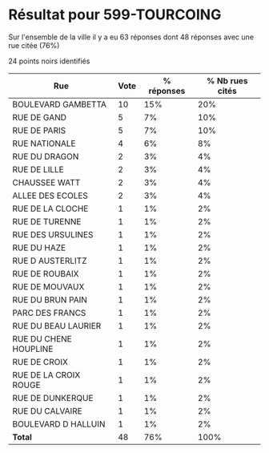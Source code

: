 # Résultat pour 599-TOURCOING

Sur l'ensemble de la ville il y a eu 63 réponses dont 48 réponses avec une rue citée (76%)

24 points noirs identifiés

| Rue | Vote | % réponses | % Nb rues cités|
|-----|------|------------|----------------|
| BOULEVARD GAMBETTA | 10 | 15% | 20%|
| RUE DE GAND | 5 | 7% | 10%|
| RUE DE PARIS | 5 | 7% | 10%|
| RUE NATIONALE | 4 | 6% | 8%|
| RUE DU DRAGON | 2 | 3% | 4%|
| RUE DE LILLE | 2 | 3% | 4%|
| CHAUSSEE WATT | 2 | 3% | 4%|
| ALLEE DES ECOLES | 2 | 3% | 4%|
| RUE DE LA CLOCHE | 1 | 1% | 2%|
| RUE DE TURENNE | 1 | 1% | 2%|
| RUE DES URSULINES | 1 | 1% | 2%|
| RUE DU HAZE | 1 | 1% | 2%|
| RUE D AUSTERLITZ | 1 | 1% | 2%|
| RUE DE ROUBAIX | 1 | 1% | 2%|
| RUE DE MOUVAUX | 1 | 1% | 2%|
| RUE DU BRUN PAIN | 1 | 1% | 2%|
| PARC DES FRANCS | 1 | 1% | 2%|
| RUE DU BEAU LAURIER | 1 | 1% | 2%|
| RUE DU CHENE HOUPLINE | 1 | 1% | 2%|
| RUE DE CROIX | 1 | 1% | 2%|
| RUE DE LA CROIX ROUGE | 1 | 1% | 2%|
| RUE DE DUNKERQUE | 1 | 1% | 2%|
| RUE DU CALVAIRE | 1 | 1% | 2%|
| BOULEVARD D HALLUIN | 1 | 1% | 2%|
| **Total** | 48 | 76% | 100%|
